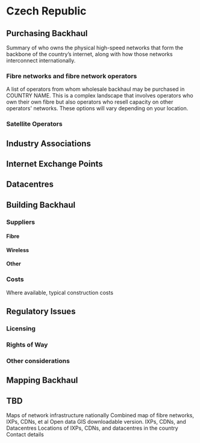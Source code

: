 # Czech Republic

## Purchasing Backhaul

Summary of who owns the physical high-speed networks that form the backbone of the country’s internet, along with how those networks interconnect internationally.

### Fibre networks and fibre network operators

A list of operators from whom wholesale backhaul may be purchased in COUNTRY NAME. This is a complex landscape that involves operators who own their own fibre but also operators who resell capacity on other operators' networks. These options will vary depending on your location.  


### Satellite Operators



## Industry Associations


## Internet Exchange Points


## Datacentres



## Building Backhaul

### Suppliers


#### Fibre

#### Wireless

#### Other

### Costs

Where available, typical construction costs

## Regulatory Issues

### Licensing

### Rights of Way

### Other considerations

## Mapping Backhaul



## TBD

Maps of network infrastructure nationally
Combined map of fibre networks, IXPs, CDNs, et al
Open data GIS downloadable version.
IXPs, CDNs, and Datacentres
Locations of IXPs, CDNs, and datacentres in the country
Contact details
